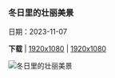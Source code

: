 ### 冬日里的壮丽美景

日期：2023-11-07

**下载**  |  [1920x1080](https://cn.bing.com/th?id=OHR.LiDong2023_ZH-CN7689731997_1920x1080.jpg)  |  [1920x1080](https://cn.bing.com/th?id=OHR.LiDong2023_ZH-CN7689731997_UHD.jpg)

![冬日里的壮丽美景](https://cn.bing.com/th?id=OHR.LiDong2023_ZH-CN7689731997_1920x1080.jpg "黄山的日落，安徽省，中国 (© Nantapon Pattamakijsakul/Getty Images)")

